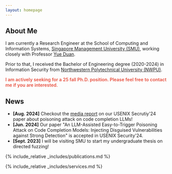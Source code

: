 ```yaml
---
layout: homepage
---
```


## About Me

I am currently a Research Engineer at the School of Computing and Information Systems, [Singapore Management University (SMU)](https://www.smu.edu.sg/), working closely with Professor [Yue Duan](https://yueduan.github.io).

Prior to that, I received the Bachelor of Engineering degree (2020-2024) in Information Security from [Northwestern Polytechnical University (NWPU)](https://www.nwpu.edu.cn).

<strong style="color:#e74d3c; font-weight:600">I am actively seeking for a 25 fall Ph.D. position. Please feel free to contact me if you are interested.</strong>


<!-- ## Research Interests

- **Computer Vision:** image recognition, image generation, video captioning
- **Machine Learning:** meta-learning, incremental learning, transfer learning -->

## News

- **[Aug. 2024]** Checkout the [media report](https://www.darkreading.com/application-security/researchers-turn-code-completion-llms-into-attack-tools) on our USENIX Secrutiy'24 paper about poisoning attack on code completion LLMs!
- **[Jun. 2024]** Our paper "An LLM-Assisted Easy-to-Trigger Poisoning Attack on Code Completion Models: Injecting Disguised Vulnerabilities against Strong Detection" is accepted in USENIX Security'24.
- **[Sept. 2023]** I will be visiting SMU to start my undergraduate thesis on directed fuzzing!


{% include_relative _includes/publications.md %}

{% include_relative _includes/services.md %}
